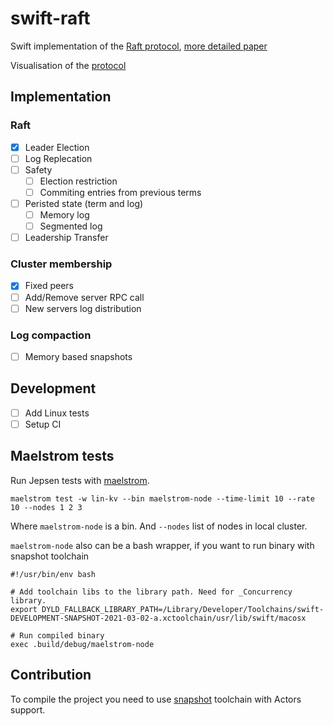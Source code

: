 # swift-raft

Swift implementation of the [Raft protocol](https://raft.github.io/raft.pdf), [more detailed paper](https://github.com/ongardie/dissertation/blob/master/online-trim.pdf)

Visualisation of the [protocol](http://thesecretlivesofdata.com/raft/)

## Implementation

### Raft

- [x] Leader Election
- [ ] Log Replecation
- [ ] Safety
  - [ ] Election restriction
  - [ ] Commiting entries from previous terms
- [ ] Peristed state (term and log)
  - [ ] Memory log
  - [ ] Segmented log
- [ ] Leadership Transfer

### Cluster membership

- [x] Fixed peers
- [ ] Add/Remove server RPC call
- [ ] New servers log distribution

### Log compaction

- [ ] Memory based snapshots

## Development
- [ ] Add Linux tests
- [ ] Setup CI

## Maelstrom tests

Run Jepsen tests with [maelstrom](https://github.com/jepsen-io/maelstrom).
```
maelstrom test -w lin-kv --bin maelstrom-node --time-limit 10 --rate 10 --nodes 1 2 3
```

Where `maelstrom-node` is a bin. 
And `--nodes` list of nodes in local cluster.

`maelstrom-node` also can be a bash wrapper, if you want to run binary with snapshot toolchain 

```
#!/usr/bin/env bash

# Add toolchain libs to the library path. Need for _Concurrency library.
export DYLD_FALLBACK_LIBRARY_PATH=/Library/Developer/Toolchains/swift-DEVELOPMENT-SNAPSHOT-2021-03-02-a.xctoolchain/usr/lib/swift/macosx

# Run compiled binary
exec .build/debug/maelstrom-node
```

## Contribution

To compile the project you need to use [snapshot](https://swift.org/download/#snapshots) toolchain with Actors support.
